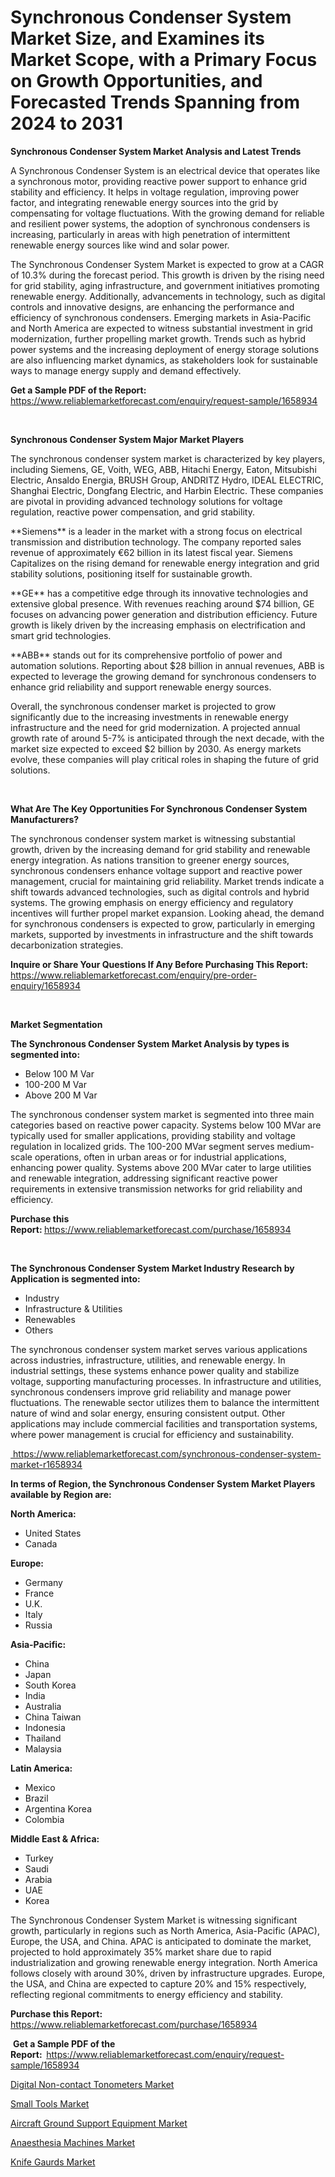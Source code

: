 <p><h1>Synchronous Condenser System Market Size, and Examines its Market Scope, with a Primary Focus on Growth Opportunities, and Forecasted Trends Spanning from 2024 to 2031</h1></p><p><strong>Synchronous Condenser System Market Analysis and Latest Trends</strong></p>
<p><p>A Synchronous Condenser System is an electrical device that operates like a synchronous motor, providing reactive power support to enhance grid stability and efficiency. It helps in voltage regulation, improving power factor, and integrating renewable energy sources into the grid by compensating for voltage fluctuations. With the growing demand for reliable and resilient power systems, the adoption of synchronous condensers is increasing, particularly in areas with high penetration of intermittent renewable energy sources like wind and solar power.</p><p>The Synchronous Condenser System Market is expected to grow at a CAGR of 10.3% during the forecast period. This growth is driven by the rising need for grid stability, aging infrastructure, and government initiatives promoting renewable energy. Additionally, advancements in technology, such as digital controls and innovative designs, are enhancing the performance and efficiency of synchronous condensers. Emerging markets in Asia-Pacific and North America are expected to witness substantial investment in grid modernization, further propelling market growth. Trends such as hybrid power systems and the increasing deployment of energy storage solutions are also influencing market dynamics, as stakeholders look for sustainable ways to manage energy supply and demand effectively.</p></p>
<p><strong>Get a Sample PDF of the Report:&nbsp;</strong> <a href="https://www.reliablemarketforecast.com/enquiry/request-sample/1658934?utm_campaign=1134&utm_medium=2&utm_source=Github&utm_content=ia&utm_term=28092024&utm_id=synchronous-condenser-system">https://www.reliablemarketforecast.com/enquiry/request-sample/1658934</a></p>
<p>&nbsp;</p>
<p><strong>Synchronous Condenser System Major Market Players</strong></p>
<p><p>The synchronous condenser system market is characterized by key players, including Siemens, GE, Voith, WEG, ABB, Hitachi Energy, Eaton, Mitsubishi Electric, Ansaldo Energia, BRUSH Group, ANDRITZ Hydro, IDEAL ELECTRIC, Shanghai Electric, Dongfang Electric, and Harbin Electric. These companies are pivotal in providing advanced technology solutions for voltage regulation, reactive power compensation, and grid stability.</p><p>**Siemens** is a leader in the market with a strong focus on electrical transmission and distribution technology. The company reported sales revenue of approximately €62 billion in its latest fiscal year. Siemens Capitalizes on the rising demand for renewable energy integration and grid stability solutions, positioning itself for sustainable growth.</p><p>**GE** has a competitive edge through its innovative technologies and extensive global presence. With revenues reaching around $74 billion, GE focuses on advancing power generation and distribution efficiency. Future growth is likely driven by the increasing emphasis on electrification and smart grid technologies.</p><p>**ABB** stands out for its comprehensive portfolio of power and automation solutions. Reporting about $28 billion in annual revenues, ABB is expected to leverage the growing demand for synchronous condensers to enhance grid reliability and support renewable energy sources. </p><p>Overall, the synchronous condenser market is projected to grow significantly due to the increasing investments in renewable energy infrastructure and the need for grid modernization. A projected annual growth rate of around 5-7% is anticipated through the next decade, with the market size expected to exceed $2 billion by 2030. As energy markets evolve, these companies will play critical roles in shaping the future of grid solutions.</p></p>
<p>&nbsp;</p>
<p><strong>What Are The Key Opportunities For Synchronous Condenser System Manufacturers?</strong></p>
<p><p>The synchronous condenser system market is witnessing substantial growth, driven by the increasing demand for grid stability and renewable energy integration. As nations transition to greener energy sources, synchronous condensers enhance voltage support and reactive power management, crucial for maintaining grid reliability. Market trends indicate a shift towards advanced technologies, such as digital controls and hybrid systems. The growing emphasis on energy efficiency and regulatory incentives will further propel market expansion. Looking ahead, the demand for synchronous condensers is expected to grow, particularly in emerging markets, supported by investments in infrastructure and the shift towards decarbonization strategies.</p></p>
<p><strong>Inquire or Share Your Questions If Any Before Purchasing This Report:</strong> <a href="https://www.reliablemarketforecast.com/enquiry/pre-order-enquiry/1658934?utm_campaign=1134&utm_medium=2&utm_source=Github&utm_content=ia&utm_term=28092024&utm_id=synchronous-condenser-system">https://www.reliablemarketforecast.com/enquiry/pre-order-enquiry/1658934</a></p>
<p>&nbsp;</p>
<p><strong>Market Segmentation</strong></p>
<p><strong>The Synchronous Condenser System Market Analysis by types is segmented into:</strong></p>
<p><ul><li>Below 100 M Var</li><li>100-200 M Var</li><li>Above 200 M Var</li></ul></p>
<p><p>The synchronous condenser system market is segmented into three main categories based on reactive power capacity. Systems below 100 MVar are typically used for smaller applications, providing stability and voltage regulation in localized grids. The 100-200 MVar segment serves medium-scale operations, often in urban areas or for industrial applications, enhancing power quality. Systems above 200 MVar cater to large utilities and renewable integration, addressing significant reactive power requirements in extensive transmission networks for grid reliability and efficiency.</p></p>
<p><strong>Purchase this Report:&nbsp;</strong><a href="https://www.reliablemarketforecast.com/purchase/1658934?utm_campaign=1134&utm_medium=2&utm_source=Github&utm_content=ia&utm_term=28092024&utm_id=synchronous-condenser-system">https://www.reliablemarketforecast.com/purchase/1658934</a></p>
<p>&nbsp;</p>
<p><strong>The Synchronous Condenser System Market Industry Research by Application is segmented into:</strong></p>
<p><ul><li>Industry</li><li>Infrastructure & Utilities</li><li>Renewables</li><li>Others</li></ul></p>
<p><p>The synchronous condenser system market serves various applications across industries, infrastructure, utilities, and renewable energy. In industrial settings, these systems enhance power quality and stabilize voltage, supporting manufacturing processes. In infrastructure and utilities, synchronous condensers improve grid reliability and manage power fluctuations. The renewable sector utilizes them to balance the intermittent nature of wind and solar energy, ensuring consistent output. Other applications may include commercial facilities and transportation systems, where power management is crucial for efficiency and sustainability.</p></p>
<p><a href="https://www.reliablemarketforecast.com/synchronous-condenser-system-market-r1658934?utm_campaign=1134&utm_medium=2&utm_source=Github&utm_content=ia&utm_term=28092024&utm_id=synchronous-condenser-system">&nbsp;https://www.reliablemarketforecast.com/synchronous-condenser-system-market-r1658934</a></p>
<p><strong>In terms of Region, the Synchronous Condenser System Market Players available by Region are:</strong></p>
<p>
    <p> <strong> North America: </strong>
        <ul>
            <li>United States</li>
            <li>Canada</li>
        </ul>
        </p> 
    <p> <strong> Europe: </strong>
        <ul>
            <li>Germany</li>
            <li>France</li>
            <li>U.K.</li>
            <li>Italy</li>
            <li>Russia</li>
        </ul>
        </p> 
    <p> <strong> Asia-Pacific: </strong>
        <ul>
            <li>China</li>
            <li>Japan</li>
            <li>South Korea</li>
            <li>India</li>
            <li>Australia</li>
            <li>China Taiwan</li>
            <li>Indonesia</li>
            <li>Thailand</li>
            <li>Malaysia</li>
        </ul>
        </p> 
    <p> <strong> Latin America: </strong>
        <ul>
            <li>Mexico</li>
            <li>Brazil</li>
            <li>Argentina Korea</li>
            <li>Colombia</li>
        </ul>
        </p> 
    <p> <strong> Middle East & Africa: </strong>
        <ul>
            <li>Turkey</li>
            <li>Saudi</li>
            <li>Arabia</li>
            <li>UAE</li>
            <li>Korea</li>
        </ul>
    </p>
    </p>
<p><p>The Synchronous Condenser System Market is witnessing significant growth, particularly in regions such as North America, Asia-Pacific (APAC), Europe, the USA, and China. APAC is anticipated to dominate the market, projected to hold approximately 35% market share due to rapid industrialization and growing renewable energy integration. North America follows closely with around 30%, driven by infrastructure upgrades. Europe, the USA, and China are expected to capture 20% and 15% respectively, reflecting regional commitments to energy efficiency and stability.</p></p>
<p><strong>Purchase this Report: </strong><a href="https://www.reliablemarketforecast.com/purchase/1658934?utm_campaign=1134&utm_medium=2&utm_source=Github&utm_content=ia&utm_term=28092024&utm_id=synchronous-condenser-system">https://www.reliablemarketforecast.com/purchase/1658934</a></p>
<p>&nbsp;<strong>Get a Sample PDF of the Report:&nbsp;&nbsp;</strong><a href="https://www.reliablemarketforecast.com/enquiry/request-sample/1658934?utm_campaign=1134&utm_medium=2&utm_source=Github&utm_content=ia&utm_term=28092024&utm_id=synchronous-condenser-system">https://www.reliablemarketforecast.com/enquiry/request-sample/1658934</a></p>
<p><strong></strong></p>
<p><p><a href="https://github.com/BryceTownsendr/Market-Research-Report-List-6/blob/main/digital-non-contact-tonometers-market.md?utm_campaign=1134&utm_medium=2&utm_source=Github&utm_content=ia&utm_term=28092024&utm_id=synchronous-condenser-system">Digital Non-contact Tonometers Market</a></p><p><a href="https://issuu.com/reportprime-2/docs/small-tools-market-size-2030.pptx_99171712fa5b7f?utm_campaign=1134&utm_medium=2&utm_source=Github&utm_content=ia&utm_term=28092024&utm_id=synchronous-condenser-system">Small Tools Market</a></p><p><a href="https://www.linkedin.com/pulse/mapping-aircraft-ground-support-equipment-market-trends-challenges-tpqfe?trackingId=IzJUFw32Rm2qGoRAP%2B5HlQ%3D%3D&utm_campaign=1134&utm_medium=2&utm_source=Github&utm_content=ia&utm_term=28092024&utm_id=synchronous-condenser-system">Aircraft Ground Support Equipment Market</a></p><p><a href="https://www.linkedin.com/pulse/unveiling-market-trends-global-anaesthesia-machines-growth-regional-pmnre?trackingId=9ViIilcJTbaORP3aVEYhDA%3D%3D&utm_campaign=1134&utm_medium=2&utm_source=Github&utm_content=ia&utm_term=28092024&utm_id=synchronous-condenser-system">Anaesthesia Machines Market</a></p><p><a href="https://issuu.com/reportprime-2/docs/knife-gaurds-market-size-2030.pptx_0b4fa797620953?utm_campaign=1134&utm_medium=2&utm_source=Github&utm_content=ia&utm_term=28092024&utm_id=synchronous-condenser-system">Knife Gaurds Market</a></p></p>